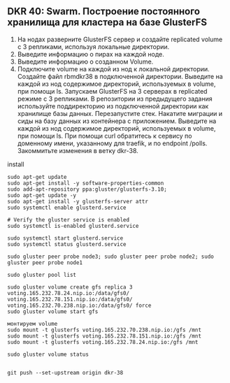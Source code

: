 ## DKR 40: Swarm. Построение постоянного хранилища для кластера на базе GlusterFS

1. На нодах разверните GlusterFS сервер и создайте replicated volume с 3 репликами, используя локальные директории.
2. Выведите информацию о пирах на каждой ноде.
3. Выведите информацию о созданном Volume.
4. Подключите volume на каждой из нод к локальной директории.
Создайте файл rbmdkr38 в подключенной директории.
Выведите на каждой из нод содержимое директорий, используемых в volume, при помощи ls.
Запускаем GlusterFS на 3 серверах в replicated режиме с 3 репликами.
В репозитории из предыдущего задания используйте поддиректорию из подключенной директории как хранилище базы данных.
Перезапустите стек.
Накатите миграции и сиды на базу данных из контейнера с приложением.
Выведите на каждой из нод содержимое директорий, используемых в volume, при помощи ls.
При помощи curl обратитесь к сервису по доменному имени, указанному для traefik, и по endpoint /polls.
Закоммитьте изменения в ветку dkr-38.


install
```
sudo apt-get update
sudo apt-get install -y software-properties-common
sudo add-apt-repository ppa:gluster/glusterfs-3.10;
sudo apt-get update -y
sudo apt-get install -y glusterfs-server attr
sudo systemctl enable glusterd.service

# Verify the gluster service is enabled
sudo systemctl is-enabled glusterd.service

sudo systemctl start glusterd.service
sudo systemctl status glusterd.service

sudo gluster peer probe node3; sudo gluster peer probe node2; sudo gluster peer probe node1

sudo gluster pool list

sudo gluster volume create gfs replica 3 voting.165.232.78.24.nip.io:/data/gfs0/ voting.165.232.78.151.nip.io:/data/gfs0/ voting.165.232.70.238.nip.io:/data/gfs0/ force
sudo gluster volume start gfs

монтируем volume
sudo mount -t glusterfs voting.165.232.70.238.nip.io:/gfs /mnt
sudo mount -t glusterfs voting.165.232.78.151.nip.io:/gfs /mnt
sudo mount -t glusterfs voting.165.232.78.24.nip.io:/gfs /mnt

sudo gluster volume status


git push --set-upstream origin dkr-38
```
